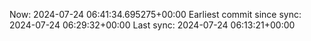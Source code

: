 Now: 2024-07-24 06:41:34.695275+00:00 Earliest commit since sync: 2024-07-24 06:29:32+00:00 Last sync: 2024-07-24 06:13:21+00:00
